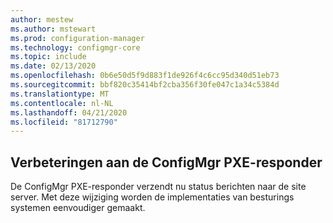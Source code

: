 ```yaml
---
author: mestew
ms.author: mstewart
ms.prod: configuration-manager
ms.technology: configmgr-core
ms.topic: include
ms.date: 02/13/2020
ms.openlocfilehash: 0b6e50d5f9d883f1de926f4c6cc95d340d51eb73
ms.sourcegitcommit: bbf820c35414bf2cba356f30fe047c1a34c5384d
ms.translationtype: MT
ms.contentlocale: nl-NL
ms.lasthandoff: 04/21/2020
ms.locfileid: "81712790"
---
```

## <a name="improvements-to-the-configmgr-pxe-responder"></a><a name="bkmk_pxe"></a>Verbeteringen aan de ConfigMgr PXE-responder 
<!--5568051 & 5528656-->
De ConfigMgr PXE-responder verzendt nu status berichten naar de site server. Met deze wijziging worden de implementaties van besturings systemen eenvoudiger gemaakt.  
